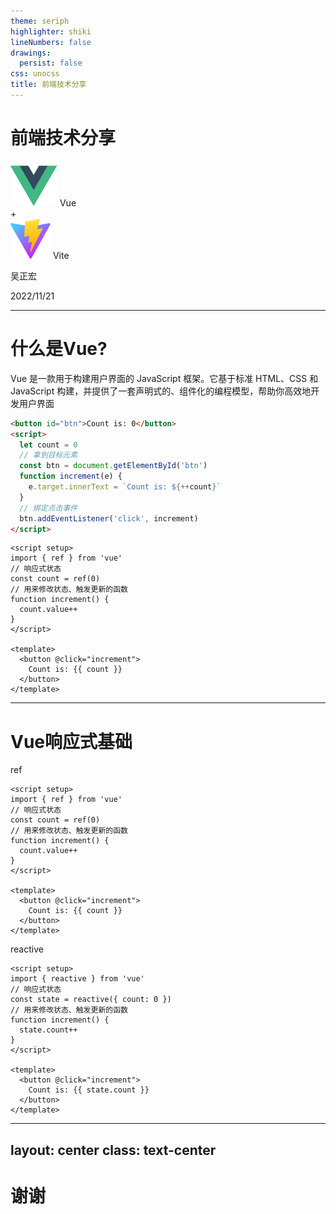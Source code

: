 ```yaml
---
theme: seriph
highlighter: shiki
lineNumbers: false
drawings:
  persist: false
css: unocss
title: 前端技术分享
---
```


# 前端技术分享

<div class="flex justify-center items-center gap-12 text-4xl">
  <div flex="~ col" class="items-center">
    <img class="w-32" src="assets/images/vue.svg" />
    <span>Vue</span>
  </div>
  <span>+</span>
  <div flex="~ col" class="items-center">
    <img class="w-32" src="assets/images/vite.svg" />
    <span>Vite</span>
  </div>
</div>

<div class="absolute bottom-10 right-14">
  <p class="text-right">吴正宏</p>
  <p class="text-right">2022/11/21</p>
</div>

---

# 什么是Vue?

<p v-click>
Vue 是一款用于构建用户界面的 JavaScript 框架。它基于标准 HTML、CSS 和 JavaScript 构建，并提供了一套声明式的、组件化的编程模型，帮助你高效地开发用户界面
</p>

<Counter v-click />

<div grid="~ cols-2 gap-4">
<div v-click>

```html
<button id="btn">Count is: 0</button>
<script>
  let count = 0
  // 拿到目标元素
  const btn = document.getElementById('btn')
  function increment(e) {
    e.target.innerText = `Count is: ${++count}`
  }
  // 绑定点击事件
  btn.addEventListener('click', increment)
</script>
```

</div>
<div v-click>

```vue
<script setup>
import { ref } from 'vue'
// 响应式状态
const count = ref(0)
// 用来修改状态、触发更新的函数
function increment() {
  count.value++
}
</script>

<template>
  <button @click="increment">
    Count is: {{ count }}
  </button>
</template>
```

</div>
</div>

---

# Vue响应式基础

<div grid="~ cols-2 gap-4">
<div v-click>
ref

```vue
<script setup>
import { ref } from 'vue'
// 响应式状态
const count = ref(0)
// 用来修改状态、触发更新的函数
function increment() {
  count.value++
}
</script>

<template>
  <button @click="increment">
    Count is: {{ count }}
  </button>
</template>
```

</div>
<div v-click>
reactive

```vue
<script setup>
import { reactive } from 'vue'
// 响应式状态
const state = reactive({ count: 0 })
// 用来修改状态、触发更新的函数
function increment() {
  state.count++
}
</script>

<template>
  <button @click="increment">
    Count is: {{ state.count }}
  </button>
</template>
```

</div>
</div>

---
layout: center
class: text-center
---

# 谢谢

